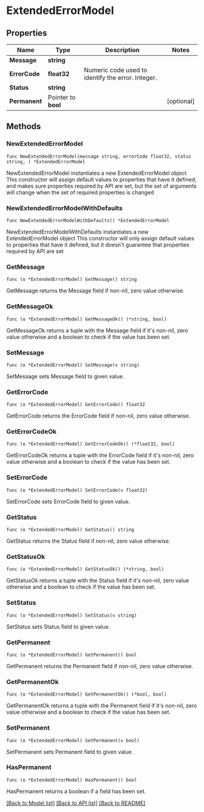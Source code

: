 # ExtendedErrorModel

## Properties

Name | Type | Description | Notes
------------ | ------------- | ------------- | -------------
**Message** | **string** |  | 
**ErrorCode** | **float32** | Numeric code used to identify the error. Integer. | 
**Status** | **string** |  | 
**Permanent** | Pointer to **bool** |  | [optional] 

## Methods

### NewExtendedErrorModel

`func NewExtendedErrorModel(message string, errorCode float32, status string, ) *ExtendedErrorModel`

NewExtendedErrorModel instantiates a new ExtendedErrorModel object
This constructor will assign default values to properties that have it defined,
and makes sure properties required by API are set, but the set of arguments
will change when the set of required properties is changed

### NewExtendedErrorModelWithDefaults

`func NewExtendedErrorModelWithDefaults() *ExtendedErrorModel`

NewExtendedErrorModelWithDefaults instantiates a new ExtendedErrorModel object
This constructor will only assign default values to properties that have it defined,
but it doesn't guarantee that properties required by API are set

### GetMessage

`func (o *ExtendedErrorModel) GetMessage() string`

GetMessage returns the Message field if non-nil, zero value otherwise.

### GetMessageOk

`func (o *ExtendedErrorModel) GetMessageOk() (*string, bool)`

GetMessageOk returns a tuple with the Message field if it's non-nil, zero value otherwise
and a boolean to check if the value has been set.

### SetMessage

`func (o *ExtendedErrorModel) SetMessage(v string)`

SetMessage sets Message field to given value.


### GetErrorCode

`func (o *ExtendedErrorModel) GetErrorCode() float32`

GetErrorCode returns the ErrorCode field if non-nil, zero value otherwise.

### GetErrorCodeOk

`func (o *ExtendedErrorModel) GetErrorCodeOk() (*float32, bool)`

GetErrorCodeOk returns a tuple with the ErrorCode field if it's non-nil, zero value otherwise
and a boolean to check if the value has been set.

### SetErrorCode

`func (o *ExtendedErrorModel) SetErrorCode(v float32)`

SetErrorCode sets ErrorCode field to given value.


### GetStatus

`func (o *ExtendedErrorModel) GetStatus() string`

GetStatus returns the Status field if non-nil, zero value otherwise.

### GetStatusOk

`func (o *ExtendedErrorModel) GetStatusOk() (*string, bool)`

GetStatusOk returns a tuple with the Status field if it's non-nil, zero value otherwise
and a boolean to check if the value has been set.

### SetStatus

`func (o *ExtendedErrorModel) SetStatus(v string)`

SetStatus sets Status field to given value.


### GetPermanent

`func (o *ExtendedErrorModel) GetPermanent() bool`

GetPermanent returns the Permanent field if non-nil, zero value otherwise.

### GetPermanentOk

`func (o *ExtendedErrorModel) GetPermanentOk() (*bool, bool)`

GetPermanentOk returns a tuple with the Permanent field if it's non-nil, zero value otherwise
and a boolean to check if the value has been set.

### SetPermanent

`func (o *ExtendedErrorModel) SetPermanent(v bool)`

SetPermanent sets Permanent field to given value.

### HasPermanent

`func (o *ExtendedErrorModel) HasPermanent() bool`

HasPermanent returns a boolean if a field has been set.


[[Back to Model list]](../README.md#documentation-for-models) [[Back to API list]](../README.md#documentation-for-api-endpoints) [[Back to README]](../README.md)


